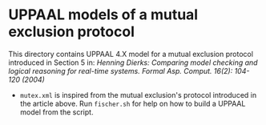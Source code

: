 # UPPAAL models of a mutual exclusion protocol

This directory contains UPPAAL 4.X model for a mutual exclusion protocol introduced
in Section 5 in:
*Henning Dierks:
Comparing model checking and logical reasoning for real-time systems. Formal Asp.
Comput. 16(2): 104-120 (2004)*

- `mutex.xml` is inspired from the mutual exclusion's protocol introduced in the
article above.
Run `fischer.sh` for help on how to build a UPPAAL model from the script.
